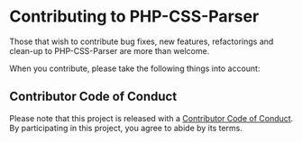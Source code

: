 # Contributing to PHP-CSS-Parser

Those that wish to contribute bug fixes, new features, refactorings and
clean-up to PHP-CSS-Parser are more than welcome.

When you contribute, please take the following things into account:


## Contributor Code of Conduct

Please note that this project is released with a
[Contributor Code of Conduct](../CODE_OF_CONDUCT.md). By participating in this
project, you agree to abide by its terms.
